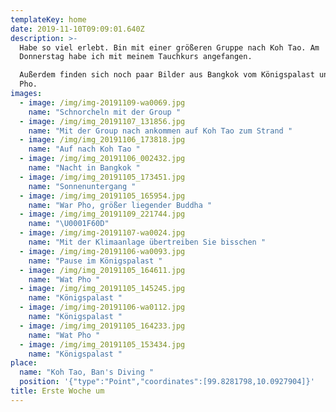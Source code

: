 ```yaml
---
templateKey: home
date: 2019-11-10T09:09:01.640Z
description: >-
  Habe so viel erlebt. Bin mit einer größeren Gruppe nach Koh Tao. Am
  Donnerstag habe ich mit meinem Tauchkurs angefangen.

  Außerdem finden sich noch paar Bilder aus Bangkok vom Königspalast und Wat
  Pho.
images:
  - image: /img/img-20191109-wa0069.jpg
    name: "Schnorcheln mit der Group "
  - image: /img/img_20191107_131856.jpg
    name: "Mit der Group nach ankommen auf Koh Tao zum Strand "
  - image: /img/img_20191106_173818.jpg
    name: "Auf nach Koh Tao "
  - image: /img/img_20191106_002432.jpg
    name: "Nacht in Bangkok "
  - image: /img/img_20191105_173451.jpg
    name: "Sonnenuntergang "
  - image: /img/img_20191105_165954.jpg
    name: "War Pho, größer liegender Buddha "
  - image: /img/img_20191109_221744.jpg
    name: "\U0001F60D"
  - image: /img/img-20191107-wa0024.jpg
    name: "Mit der Klimaanlage übertreiben Sie bisschen "
  - image: /img/img-20191106-wa0093.jpg
    name: "Pause im Königspalast "
  - image: /img/img_20191105_164611.jpg
    name: "Wat Pho "
  - image: /img/img_20191105_145245.jpg
    name: "Königspalast "
  - image: /img/img-20191106-wa0112.jpg
    name: "Königspalast "
  - image: /img/img_20191105_164233.jpg
    name: "Wat Pho "
  - image: /img/img_20191105_153434.jpg
    name: "Königspalast "
place:
  name: "Koh Tao, Ban's Diving "
  position: '{"type":"Point","coordinates":[99.8281798,10.0927904]}'
title: Erste Woche um
---
```

